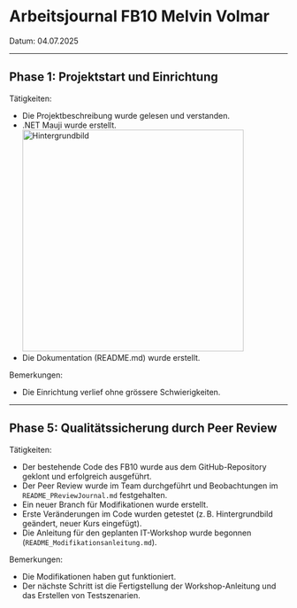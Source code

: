 # Arbeitsjournal  FB10 Melvin Volmar

Datum: 04.07.2025

---

## Phase 1: Projektstart und Einrichtung

Tätigkeiten:
- Die Projektbeschreibung wurde gelesen und verstanden.
- .NET Mauji wurde erstellt.
  <img src="images/.Net_Mauji.png" alt="Hintergrundbild" width="400">
- Die Dokumentation (README.md) wurde erstellt.

Bemerkungen:
- Die Einrichtung verlief ohne grössere Schwierigkeiten.

---

## Phase 5: Qualitätssicherung durch Peer Review

Tätigkeiten:
- Der bestehende Code des FB10 wurde aus dem GitHub-Repository geklont und erfolgreich ausgeführt.
- Der Peer Review wurde im Team durchgeführt und Beobachtungen im `README_PReviewJournal.md` festgehalten.
- Ein neuer Branch für Modifikationen wurde erstellt.
- Erste Veränderungen im Code wurden getestet (z. B. Hintergrundbild geändert, neuer Kurs eingefügt).
- Die Anleitung für den geplanten IT-Workshop wurde begonnen (`README_Modifikationsanleitung.md`).

Bemerkungen:
- Die Modifikationen haben gut funktioniert.
- Der nächste Schritt ist die Fertigstellung der Workshop-Anleitung und das Erstellen von Testszenarien.
